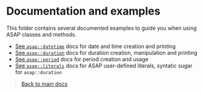 # Documentation and examples

This folder contains several documented examples to guide you when using ASAP classes and methods.

- [See `asap::datetime`]() docs for date and time creation and printing
- [See `asap::duration`]() docs for duration creation, manipulation and printing
- [See `asap::period`]() docs for period creation and usage
- [See `asap::literals`]() docs for ASAP user-defined literals, syntatic sugar for `asap::duration`

> [Back to main docs]()
